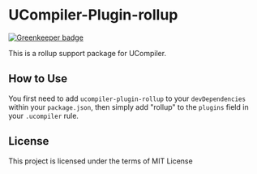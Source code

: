 # UCompiler-Plugin-rollup

[![Greenkeeper badge](https://badges.greenkeeper.io/steelbrain/ucompiler-plugin-rollup.svg)](https://greenkeeper.io/)

This is a rollup support package for UCompiler.

## How to Use

You first need to add `ucompiler-plugin-rollup` to your `devDependencies`
within your `package.json`, then simply add "rollup" to the `plugins` field
in your `.ucompiler` rule.

## License

This project is licensed under the terms of MIT License
